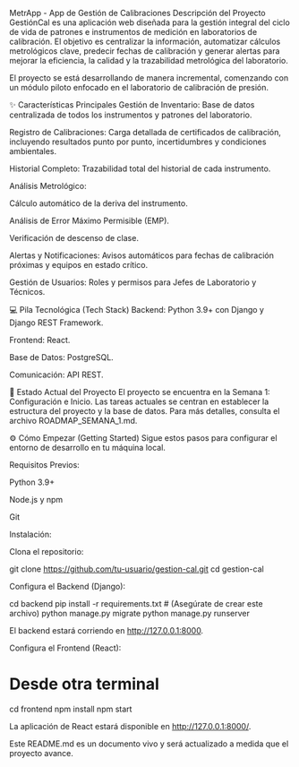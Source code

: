 MetrApp - App de Gestión de Calibraciones
Descripción del Proyecto
GestiónCal es una aplicación web diseñada para la gestión integral del ciclo de vida de patrones e instrumentos de medición en laboratorios de calibración. El objetivo es centralizar la información, automatizar cálculos metrológicos clave, predecir fechas de calibración y generar alertas para mejorar la eficiencia, la calidad y la trazabilidad metrológica del laboratorio.

El proyecto se está desarrollando de manera incremental, comenzando con un módulo piloto enfocado en el laboratorio de calibración de presión.

✨ Características Principales
Gestión de Inventario: Base de datos centralizada de todos los instrumentos y patrones del laboratorio.

Registro de Calibraciones: Carga detallada de certificados de calibración, incluyendo resultados punto por punto, incertidumbres y condiciones ambientales.

Historial Completo: Trazabilidad total del historial de cada instrumento.

Análisis Metrológico:

Cálculo automático de la deriva del instrumento.

Análisis de Error Máximo Permisible (EMP).

Verificación de descenso de clase.

Alertas y Notificaciones: Avisos automáticos para fechas de calibración próximas y equipos en estado crítico.

Gestión de Usuarios: Roles y permisos para Jefes de Laboratorio y Técnicos.

💻 Pila Tecnológica (Tech Stack)
Backend: Python 3.9+ con Django y Django REST Framework.

Frontend: React.

Base de Datos: PostgreSQL.

Comunicación: API REST.

🚀 Estado Actual del Proyecto
El proyecto se encuentra en la Semana 1: Configuración e Inicio. Las tareas actuales se centran en establecer la estructura del proyecto y la base de datos. Para más detalles, consulta el archivo ROADMAP_SEMANA_1.md.

⚙️ Cómo Empezar (Getting Started)
Sigue estos pasos para configurar el entorno de desarrollo en tu máquina local.

Requisitos Previos:

Python 3.9+

Node.js y npm

Git

Instalación:

Clona el repositorio:

git clone https://github.com/tu-usuario/gestion-cal.git
cd gestion-cal

Configura el Backend (Django):

cd backend
pip install -r requirements.txt  # (Asegúrate de crear este archivo)
python manage.py migrate
python manage.py runserver

El backend estará corriendo en http://127.0.0.1:8000.

Configura el Frontend (React):

# Desde otra terminal
cd frontend
npm install
npm start

La aplicación de React estará disponible en http://127.0.0.1:8000/.

Este README.md es un documento vivo y será actualizado a medida que el proyecto avance.
